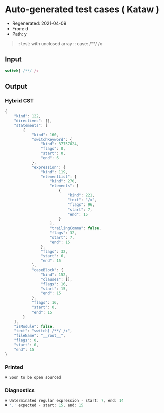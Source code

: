 # Auto-generated test cases ( Kataw )
- Regenerated: 2021-04-09
- From: d
- Path: y
> :: test: with unclosed array
> :: case: /**/ /x
## Input

`````js
switch[ /**/ /x
`````

## Output

### Hybrid CST

```javascript
{
    "kind": 122,
    "directives": [],
    "statements": [
        {
            "kind": 160,
            "switchKeyword": {
                "kind": 37757024,
                "flags": 0,
                "start": 0,
                "end": 6
            },
            "expression": {
                "kind": 119,
                "elementList": {
                    "kind": 270,
                    "elements": [
                        {
                            "kind": 221,
                            "text": "/x",
                            "flags": 96,
                            "start": 7,
                            "end": 15
                        }
                    ],
                    "trailingComma": false,
                    "flags": 32,
                    "start": 7,
                    "end": 15
                },
                "flags": 32,
                "start": 6,
                "end": 15
            },
            "caseBlock": {
                "kind": 152,
                "clauses": [],
                "flags": 16,
                "start": 15,
                "end": 15
            },
            "flags": 16,
            "start": 0,
            "end": 15
        }
    ],
    "isModule": false,
    "text": "switch[ /**/ /x",
    "fileName": "__root__",
    "flags": 0,
    "start": 0,
    "end": 15
}
```

### Printed

```javascript
✖ Soon to be open sourced
```

### Diagnostics

```javascript
✖ Unterminated regular expression - start: 7, end: 14
✖ ',' expected - start: 15, end: 15

```

